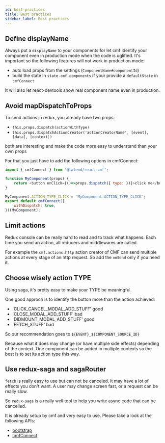 ```yaml
---
id: best-practices
title: Best practices
sidebar_label: Best practices
---
```


## Define displayName

Always put a `displayName` to your components for let cmf identify your component even in production mode when the code is uglified. It's important so the following features will not work in production mode:

* auto load props from the settings (`ComponentName#componentId`)
* build the state in `state.cmf.components` if your provide a `defaultState` in `cmfConnect`

It will also let react-devtools show real component name even in production.

## Avoid mapDispatchToProps

To send actions in redux, you already have two props:

* `this.props.dispatch(actionWithType)`
* `this.props.dispatchActionCreator('actionCreatorName', [event], [data], [context])`

both are interesting and make the code more easy to understand than your own props

For that you just have to add the following options in cmfConnect:

```javascript
import { cmfConnect } from '@talend/react-cmf';

function MyComponent(props) {
    return <button onClick={()=>props.dispatch({ type: })}>click me</button>
}

MyComponent.ACTION_TYPE_CLICK = 'MyComponent.ACTION_TYPE_CLICK';
export default cmfConnect({
    withDispatch: true,
})(MyComponent);
```

## Limit actions

Redux console can be really hard to read and to track what happens.
Each time you send an action, all reducers and middlewares are called.

For example the `cmf.actions.http` action creator of CMF can send multiple
actions at every stage of an http request.
So add the `onSend` only if you need it.

## Choose wisely action TYPE

Using saga, it's pretty easy to make your TYPE be meaningful.

One good approch is to identify the button more than the action achieved:

* 'CLICK_CANCEL_MODAL_ADD_STUFF' good
* 'CLOSE_MODAL_ADD_STUFF' bad
* 'DIDMOUNT_MODAL_ADD_STUFF' good
* 'FETCH_STUFF' bad

So our recommendation goes to `${EVENT}_${COMPONENT_SOURCE_ID}`

Because what it does may change (or have multiple side effects) depending
of the context.
One component can be added in multiple contexts so the best is to set its action type this way.


## Use redux-saga and sagaRouter

`fetch` is really easy to use but can not be canceled.
It may have a lot of effects you don't want.
A user may change screen fast, or a request can be really slow.

So `redux-saga` is a really well tool to help you write async code that can be cancelled.

It is already setup by cmf and very easy to use. Please take a look at the following APIs:

* [bootstrap](https://github.com/Talend/ui/tree/master/packages/cmf/src/bootstrap.md)
* [cmfConnect](https://github.com/Talend/ui/tree/master/packages/cmf/src/cmfConnect.md)
